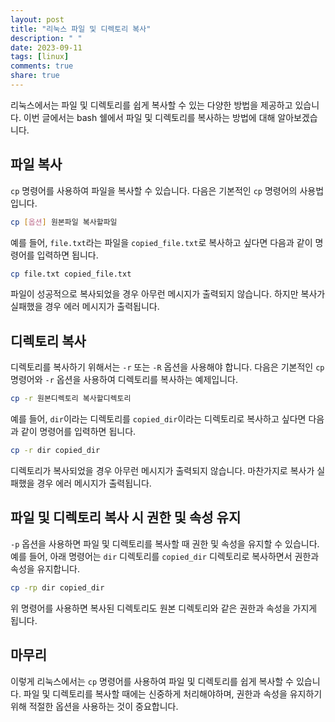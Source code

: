 ```yaml
---
layout: post
title: "리눅스 파일 및 디렉토리 복사"
description: " "
date: 2023-09-11
tags: [linux]
comments: true
share: true
---
```


리눅스에서는 파일 및 디렉토리를 쉽게 복사할 수 있는 다양한 방법을 제공하고 있습니다. 이번 글에서는 bash 쉘에서 파일 및 디렉토리를 복사하는 방법에 대해 알아보겠습니다.

## 파일 복사

`cp` 명령어를 사용하여 파일을 복사할 수 있습니다. 다음은 기본적인 `cp` 명령어의 사용법입니다.

```bash
cp [옵션] 원본파일 복사할파일
```

예를 들어, `file.txt`라는 파일을 `copied_file.txt`로 복사하고 싶다면 다음과 같이 명령어를 입력하면 됩니다.

```bash
cp file.txt copied_file.txt
```

파일이 성공적으로 복사되었을 경우 아무런 메시지가 출력되지 않습니다. 하지만 복사가 실패했을 경우 에러 메시지가 출력됩니다.

## 디렉토리 복사

디렉토리를 복사하기 위해서는 `-r` 또는 `-R` 옵션을 사용해야 합니다. 다음은 기본적인 `cp` 명령어와 `-r` 옵션을 사용하여 디렉토리를 복사하는 예제입니다.

```bash
cp -r 원본디렉토리 복사할디렉토리
```

예를 들어, `dir`이라는 디렉토리를 `copied_dir`이라는 디렉토리로 복사하고 싶다면 다음과 같이 명령어를 입력하면 됩니다.

```bash
cp -r dir copied_dir
```

디렉토리가 복사되었을 경우 아무런 메시지가 출력되지 않습니다. 마찬가지로 복사가 실패했을 경우 에러 메시지가 출력됩니다.

## 파일 및 디렉토리 복사 시 권한 및 속성 유지

`-p` 옵션을 사용하면 파일 및 디렉토리를 복사할 때 권한 및 속성을 유지할 수 있습니다. 예를 들어, 아래 명령어는 `dir` 디렉토리를 `copied_dir` 디렉토리로 복사하면서 권한과 속성을 유지합니다.

```bash
cp -rp dir copied_dir
```

위 명령어를 사용하면 복사된 디렉토리도 원본 디렉토리와 같은 권한과 속성을 가지게 됩니다.

## 마무리

이렇게 리눅스에서는 `cp` 명령어를 사용하여 파일 및 디렉토리를 쉽게 복사할 수 있습니다. 파일 및 디렉토리를 복사할 때에는 신중하게 처리해야하며, 권한과 속성을 유지하기 위해 적절한 옵션을 사용하는 것이 중요합니다.